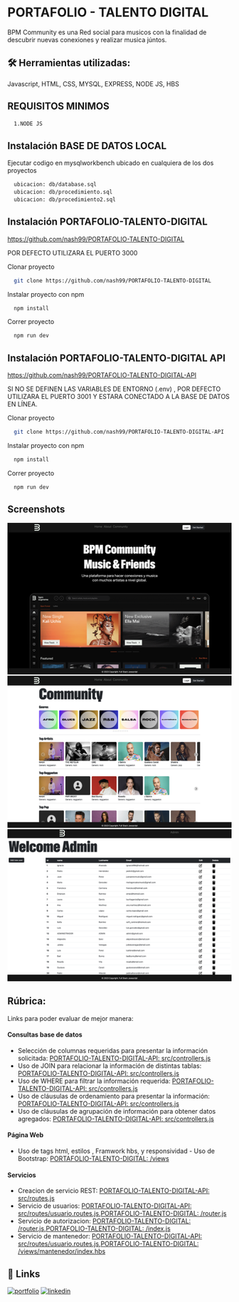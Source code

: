
# PORTAFOLIO - TALENTO DIGITAL
BPM Community es una Red social para musicos con la finalidad de descubrir nuevas conexiones y realizar musica júntos.


## 🛠 Herramientas utilizadas:
Javascript, HTML, CSS, MYSQL, EXPRESS, NODE JS, HBS

## REQUISITOS MINIMOS
```bash
  1.NODE JS
```
## Instalación BASE DE DATOS LOCAL
Ejecutar codigo en mysqlworkbench ubicado en cualquiera de los dos proyectos
```bash
  ubicacion: db/database.sql
  ubicacion: db/procedimiento.sql
  ubicacion: db/procedimiento2.sql
```
## Instalación PORTAFOLIO-TALENTO-DIGITAL
https://github.com/nash99/PORTAFOLIO-TALENTO-DIGITAL

POR DEFECTO UTILIZARA EL PUERTO 3000

Clonar proyecto
```bash
  git clone https://github.com/nash99/PORTAFOLIO-TALENTO-DIGITAL
```

Instalar proyecto con npm
```bash
  npm install 
```
Correr proyecto
```bash
  npm run dev 
```
    
## Instalación PORTAFOLIO-TALENTO-DIGITAL API
https://github.com/nash99/PORTAFOLIO-TALENTO-DIGITAL-API


SI NO SE DEFINEN LAS VARIABLES DE ENTORNO (.env) , POR DEFECTO UTILIZARA EL PUERTO 3001 Y ESTARA CONECTADO A LA BASE DE DATOS EN LÍNEA.

Clonar proyecto
```bash
  git clone https://github.com/nash99/PORTAFOLIO-TALENTO-DIGITAL-API
```
Instalar proyecto con npm
```bash
  npm install 
```
Correr proyecto
```bash
  npm run dev 
```
## Screenshots

![App Screenshot](https://raw.githubusercontent.com/nash99/PORTAFOLIO-TALENTO-DIGITAL-API/main/screenshots/1.png)
![App Screenshot](https://github.com/nash99/PORTAFOLIO-TALENTO-DIGITAL-API/blob/main/screenshots/5.png?raw=true)
![App Screenshot](https://github.com/nash99/PORTAFOLIO-TALENTO-DIGITAL-API/blob/main/screenshots/8.png?raw=true)

## Rúbrica: 
Links para poder evaluar de mejor manera:
#### Consultas base de datos
- Selección de columnas requeridas para presentar la información solicitada: [PORTAFOLIO-TALENTO-DIGITAL-API: src/controllers.js](https://github.com/nash99/PORTAFOLIO-TALENTO-DIGITAL-API/tree/main/src/controllers)
- Uso de JOIN para relacionar la información de distintas tablas: [PORTAFOLIO-TALENTO-DIGITAL-API: src/controllers.js](https://github.com/nash99/PORTAFOLIO-TALENTO-DIGITAL-API/tree/main/src/controllers)
- Uso de WHERE para filtrar la información requerida: [PORTAFOLIO-TALENTO-DIGITAL-API: src/controllers.js](https://github.com/nash99/PORTAFOLIO-TALENTO-DIGITAL-API/tree/main/src/controllers)
- Uso de cláusulas de ordenamiento para presentar la información: [PORTAFOLIO-TALENTO-DIGITAL-API: src/controllers.js](https://github.com/nash99/PORTAFOLIO-TALENTO-DIGITAL-API/tree/main/src/controllers)
- Uso de cláusulas de agrupación de información para obtener datos agregados: [PORTAFOLIO-TALENTO-DIGITAL-API: src/controllers.js](https://github.com/nash99/PORTAFOLIO-TALENTO-DIGITAL-API/tree/main/src/controllers)


#### Página Web 
- Uso de tags html, estilos , Framwork hbs, y responsividad - Uso de Bootstrap: [PORTAFOLIO-TALENTO-DIGITAL: /views](https://github.com/nash99/PORTAFOLIO-TALENTO-DIGITAL/tree/main/views)


#### Servicios
- Creacion de servicio REST: [PORTAFOLIO-TALENTO-DIGITAL-API: src/routes.js](https://github.com/nash99/PORTAFOLIO-TALENTO-DIGITAL-API/tree/main/src/routes)
- Servicio de usuarios: [PORTAFOLIO-TALENTO-DIGITAL-API: src/routes/usuario.routes.js](https://github.com/nash99/PORTAFOLIO-TALENTO-DIGITAL-API/blob/main/src/routes/usuarios.routes.js),[PORTAFOLIO-TALENTO-DIGITAL: /router.js](https://github.com/nash99/PORTAFOLIO-TALENTO-DIGITAL/blob/main/router.js)
- Servicio de autorizacion: [PORTAFOLIO-TALENTO-DIGITAL: /router.js](https://github.com/nash99/PORTAFOLIO-TALENTO-DIGITAL/blob/main/router.js),[PORTAFOLIO-TALENTO-DIGITAL: /index.js](https://github.com/nash99/PORTAFOLIO-TALENTO-DIGITAL/blob/main/index.js)
- Servicio de mantenedor: [PORTAFOLIO-TALENTO-DIGITAL-API: src/routes/usuario.routes.js](https://github.com/nash99/PORTAFOLIO-TALENTO-DIGITAL-API/blob/main/src/routes/usuarios.routes.js),[PORTAFOLIO-TALENTO-DIGITAL: /views/mantenedor/index.hbs](https://github.com/nash99/PORTAFOLIO-TALENTO-DIGITAL/tree/main/views/mantenedor)

## 🔗 Links
[![portfolio](https://img.shields.io/badge/my_portfolio-000?style=for-the-badge&logo=ko-fi&logoColor=white)](https://github.com/nash99)
[![linkedin](https://img.shields.io/badge/linkedin-0A66C2?style=for-the-badge&logo=linkedin&logoColor=white)](https://www.linkedin.com/in/ignacio-alvarado-marzan/)


